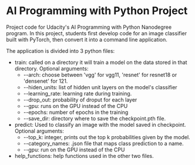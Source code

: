# AI Programming with Python Project

Project code for Udacity's AI Programming with Python Nanodegree program. In this project, students first develop code for an image classifier built with PyTorch, then convert it into a command line application.

The application is divided into 3 python files:
* train: called on a directory it will train a model on the data stored in that directory. Optional arguments:
	* --arch: choose between 'vgg' for vgg11, 'resnet' for resnet18 or 'densenet' for 121.
    * --hiden_units: list of hidden unit layers on the model's classifier
    * --learning_rate: learning rate during training.
    * --drop_out: probability of droput for each layer
    * --gpu: runs on the GPU instead of the CPU
    * --epochs: number of epochs in the training
    * --save_dir: directory where to save the checkpoint.pth file.
* predict: Used to classify an image with the model saved in checkpoint. Optional arguments:
	* --top_k: integer, prints out the top k probabilities given by the model.
    * --category_names: .json file that maps class prediction to a name.
    * --gpu: run on the GPU instead of the CPU
* help_functions: help functions used in the other two files.